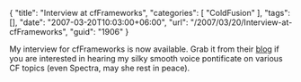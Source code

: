 {
	"title": "Interview at cfFrameworks",
	"categories": [
		"ColdFusion"
	],
	"tags": [],
	"date": "2007-03-20T10:03:00+06:00",
	"url": "/2007/03/20/Interview-at-cfFrameworks",
	"guid": "1906"
}

My interview for cfFrameworks is now available. Grab it from their <a href="http://www.cfframeworks.com/blog/index.cfm/2007/3/20/Ray-Camden-talks-about-coldfusion-frameworks">blog</a> if you are interested in hearing my silky smooth voice pontificate on various CF topics (even Spectra, may she rest in peace).